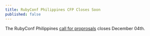 ```yaml
---
title: RubyConf Philippines CFP Closes Soon
published: false
---
```


The RubyConf Philippines [call for proprosals][cfp] closes December 04th.

[cfp]: LINK

